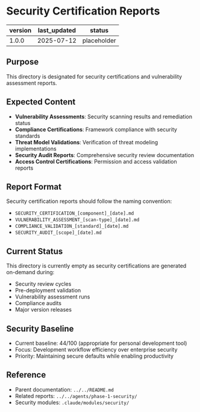 # Security Certification Reports

| version | last_updated | status |
|---------|--------------|--------|
| 1.0.0   | 2025-07-12   | placeholder |

## Purpose

This directory is designated for security certifications and vulnerability assessment reports.

## Expected Content

- **Vulnerability Assessments**: Security scanning results and remediation status
- **Compliance Certifications**: Framework compliance with security standards
- **Threat Model Validations**: Verification of threat modeling implementations
- **Security Audit Reports**: Comprehensive security review documentation
- **Access Control Certifications**: Permission and access validation reports

## Report Format

Security certification reports should follow the naming convention:
- `SECURITY_CERTIFICATION_[component]_[date].md`
- `VULNERABILITY_ASSESSMENT_[scan-type]_[date].md`
- `COMPLIANCE_VALIDATION_[standard]_[date].md`
- `SECURITY_AUDIT_[scope]_[date].md`

## Current Status

This directory is currently empty as security certifications are generated on-demand during:
- Security review cycles
- Pre-deployment validation
- Vulnerability assessment runs
- Compliance audits
- Major version releases

## Security Baseline

- Current baseline: 44/100 (appropriate for personal development tool)
- Focus: Development workflow efficiency over enterprise security
- Priority: Maintaining secure defaults while enabling productivity

## Reference

- Parent documentation: `../../README.md`
- Related reports: `../../agents/phase-1-security/`
- Security modules: `.claude/modules/security/`